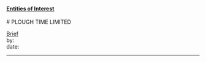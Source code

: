 #### [Entities of Interest](/list.html)
<link rel="stylesheet" type="text/css" href="../../assets/style.css">
# PLOUGH TIME LIMITED

[comment]: <> (Add/Remove information below as you want)
[comment]: <> (Markdown cheatsheet: https://github.com/adam-p/markdown-here/wiki/Markdown-Cheatsheet)
[Brief](Brief.md)  
by:  
date:  

---
[comment]: <> (Add your content here)